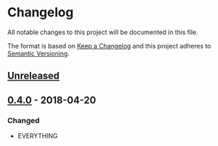 # Changelog
All notable changes to this project will be documented in this file.

The format is based on [Keep a Changelog](http://keepachangelog.com/en/1.0.0/)
and this project adheres to [Semantic Versioning](http://semver.org/spec/v2.0.0.html).

## [Unreleased](https://github.com/pusher/chatkit-server-php/compare/0.4.0...HEAD)

## [0.4.0](https://github.com/pusher/chatkit-server-php/compare/0.3.0...0.4.0) - 2018-04-20

### Changed

- EVERYTHING
